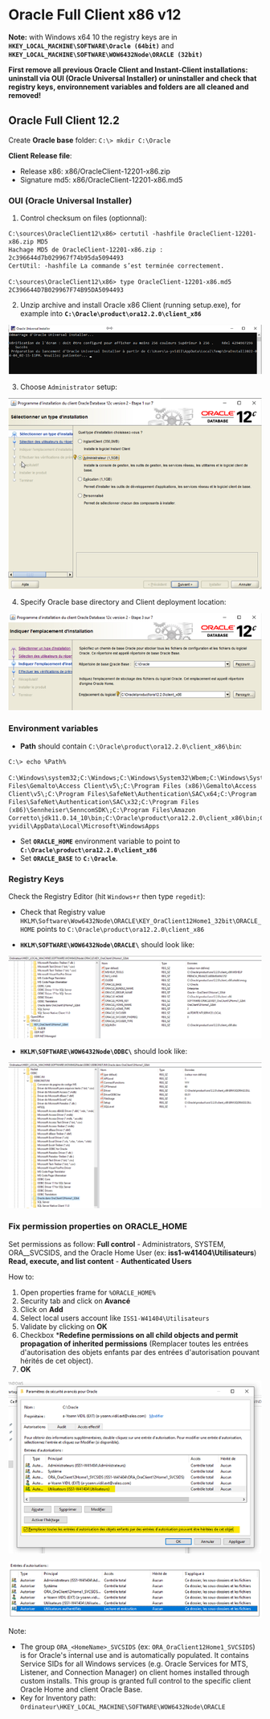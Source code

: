 # Oracle Full Client x86 v12

**Note:** with Windows x64 10 the registry keys are in **`HKEY_LOCAL_MACHINE\SOFTWARE\Oracle (64bit)`** and **`HKEY_LOCAL_MACHINE\SOFTWARE\WOW6432Node\ORACLE (32bit)`**


**First remove all previous Oracle Client and Instant-Client installations: uninstall via OUI (Oracle Universal Installer) or uninstaller and check that registry keys, environnement variables and folders are all cleaned and removed!** 


## Oracle Full Client 12.2

Create **Oracle base** folder: `C:\> mkdir C:\Oracle`

**Client Release file**:

- Release x86: x86/OracleClient-12201-x86.zip
- Signature md5: x86/OracleClient-12201-x86.md5

### OUI (Oracle Universal Installer)

1. Control checksum on files (optionnal):

```
C:\sources\OracleClient12\x86> certutil -hashfile OracleClient-12201-x86.zip MD5
Hachage MD5 de OracleClient-12201-x86.zip :
2c396644d7b029967f74b95da5094493
CertUtil: -hashfile La commande s’est terminée correctement.

C:\sources\OracleClient12\x86> type OracleClient-12201-x86.md5
2C396644D7B029967F74B95DA5094493
```

2. Unzip archive and install Oracle x86 Client (running setup.exe), for example into **`C:\Oracle\product\ora12.2.0\client_x86`**

![oui step0](https://raw.githubusercontent.com/Technical-User-Git/public-assets/main/ora/assets/OUI-setup.png)

3. Choose `Administrator` setup:

![oui step1](https://raw.githubusercontent.com/Technical-User-Git/public-assets/main/ora/assets/OUI-stg01-admin.png)

4. Specify Oracle base directory and Client deployment location:

![oui step3](https://raw.githubusercontent.com/Technical-User-Git/public-assets/main/ora/assets/OUI-stg03.png)


### Environment variables

- **Path** should contain `C:\Oracle\product\ora12.2.0\client_x86\bin`:

```shell=
C:\> echo %Path%

C:\Windows\system32;C:\Windows;C:\Windows\System32\Wbem;C:\Windows\System32\WindowsPowerShell\v1.0\;C:\Windows\System32\OpenSSH\;C:\Program Files\Gemalto\Access Client\v5\;C:\Program Files (x86)\Gemalto\Access Client\v5\;C:\Program Files\SafeNet\Authentication\SAC\x64;C:\Program Files\SafeNet\Authentication\SAC\x32;C:\Program Files (x86)\Sennheiser\SenncomSDK\;C:\Program Files\Amazon Corretto\jdk11.0.14_10\bin;C:\Oracle\product\ora12.2.0\client_x86\bin;C:\Users\a-yvidil\AppData\Local\Microsoft\WindowsApps
```

- Set **`ORACLE_HOME`** environment variable to point to **`C:\Oracle\product\ora12.2.0\client_x86`** 
- Set **`ORACLE_BASE`** to **`C:\Oracle`**.

### Registry Keys

Check the Registry Editor (hit `Windows+r` then type `regedit`):

- Check that Registry value `HKLM\Software\Wow6432Node\ORACLE\KEY_OraClient12Home1_32bit\ORACLE_HOME` points to `C:\Oracle\product\ora12.2.0\client_x86`

- **`HKLM\SOFTWARE\WOW6432Node\ORACLE\`** should look like:

![OLEDB](https://raw.githubusercontent.com/Technical-User-Git/public-assets/main/ora/assets/clientx86_OLEDB.png)

- **`HKLM\SOFTWARE\WOW6432Node\ODBC\`** should look like:

![ODBC](https://raw.githubusercontent.com/Technical-User-Git/public-assets/main/ora/assets/clientx86_ODBC.png)

### Fix permission properties on ORACLE_HOME

Set permissions as follow:
**Full control** - Administrators, SYSTEM, ORA_<HOMENAME>_SVCSIDS, and the Oracle Home User (ex: **iss1-w41404\Utilisateurs**)
**Read, execute, and list content** - **Authenticated Users**

How to:
1. Open properties frame for `%ORACLE_HOME%`
2. Security tab and click on **Avancé**
3. Click on **Add**
4. Select local users account like `ISS1-W41404\Utilisateurs`
5. Validate by clicking on **OK**
6. Checkbox ***Redefine permissions on all child objects and permit propagation of inherited permissions** (Remplacer toutes les entrées d'autorisation des objets enfants par des entrées d'autorisation pouvant hérités de cet object).
7. **OK**

![perm01](https://raw.githubusercontent.com/Technical-User-Git/public-assets/main/ora/assets/folder_property_perms_recursive.png)

![perm02](https://raw.githubusercontent.com/Technical-User-Git/public-assets/main/ora/assets/folder_property_perms_auth_users.png)

Note: 
- The group `ORA_<HomeName>_SVCSIDS` (ex: `ORA_OraClient12Home1_SVCSIDS`) is for Oracle's internal use and is automatically populated. It contains Service SIDs for all Windows services (e.g. Oracle Services for MTS, Listener, and Connection Manager) on client homes installed through custom installs. This group is granted full control to the specific client Oracle Home and client Oracle Base.
- Key for Inventory path: `Ordinateur\HKEY_LOCAL_MACHINE\SOFTWARE\WOW6432Node\ORACLE`
